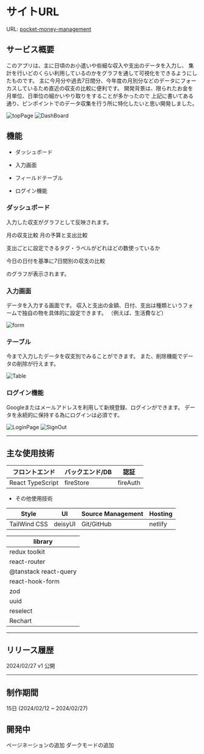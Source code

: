 # サイトURL

URL: [pocket-money-management](https://pocket-money-management.netlify.app/)

## サービス概要

このアプリは、主に日頃のお小遣いや些細な収入や支出のデータを入力し、
集計を行いどのくらい利用しているのかをグラフを通して可視化をできるようにしたものです。
主に今月分や過去7日間分、今年度の月別分などのデータにフォーカスしているため直近の収支の比較に便利です。
開発背景は、限られたお金を月単位、日単位の細かいやり取りをすることが多かったので
上記に書いてある通り、ピンポイントでのデータ収集を行う所に特化したいと思い開発しました。

![topPage](https://github.com/HN6039940/pocket-money-management/assets/60053407/63ff4fbd-afcc-4b70-9da3-8b405fc2991c)
![DashBoard](https://github.com/HN6039940/pocket-money-management/assets/60053407/a8d12fb0-da6f-4256-994a-84946078d2a1)

## 機能

- ダッシュボード

- 入力画面

- フィールドテーブル

- ログイン機能

### ダッシュボード

入力した収支がグラフとして反映されます。

月の収支比較
月の予算と支出比較

支出ごとに設定できるタグ・ラベルがどれほどの数使っているか

今日の日付を基準に7日間別の収支の比較

のグラフが表示されます。

### 入力画面

データを入力する画面です。
収入と支出の金額、日付、支出は種類というフォームで独自の物を具体的に設定できます。
（例えば、生活費など）

![form](https://github.com/HN6039940/pocket-money-management/assets/60053407/1e220be4-96a9-47be-893e-098b80d6ae38)

### テーブル

今まで入力したデータを収支別でみることができます。
また、削除機能でデータの削除が行えます。

![Table](https://github.com/HN6039940/pocket-money-management/assets/60053407/85ea7ddb-83db-44c5-a7f0-4932de70aba5)

### ログイン機能

Googleまたはメールアドレスを利用して新規登録、ログインができます。
データを永続的に保持する為にログインは必須です。

![LoginPage](https://github.com/HN6039940/pocket-money-management/assets/60053407/43406559-cbde-486f-8fe0-4cca2b63edbd)
![SignOut](https://github.com/HN6039940/pocket-money-management/assets/60053407/15a35b79-b935-4173-bc63-c29c2a89af8a)

---

## 主な使用技術

| フロントエンド   | バックエンド/DB | 認証     |
| ---------------- | --------------- | -------- |
| React TypeScript | fireStore       | fireAuth |

- その他使用技術

| Style        | UI      | Source Management | Hosting |
| ------------ | ------- | ----------------- | ------- |
| TailWind CSS | deisyUI | Git/GitHub        | netlify |

| library               |
| --------------------- |
| redux toolkit         |
| react-router          |
| @tanstack react-query |
| react-hook-form       |
| zod                   |
| uuid                  |
| reselect              |
| Rechart               |

---

## リリース履歴

2024/02/27 v1 公開

---

## 制作期間

15日 (2024/02/12 ~ 2024/02/27)

## 開発中

ページネーションの追加
ダークモードの追加
